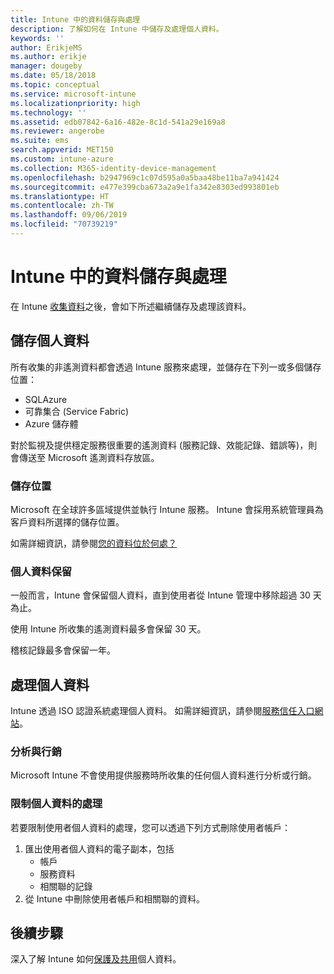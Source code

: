 ```yaml
---
title: Intune 中的資料儲存與處理
description: 了解如何在 Intune 中儲存及處理個人資料。
keywords: ''
author: ErikjeMS
ms.author: erikje
manager: dougeby
ms.date: 05/18/2018
ms.topic: conceptual
ms.service: microsoft-intune
ms.localizationpriority: high
ms.technology: ''
ms.assetid: edb07842-6a16-482e-8c1d-541a29e169a8
ms.reviewer: angerobe
ms.suite: ems
search.appverid: MET150
ms.custom: intune-azure
ms.collection: M365-identity-device-management
ms.openlocfilehash: b2947969c1c07d595a0a5baa48be11ba7a941424
ms.sourcegitcommit: e477e399cba673a2a9e1fa342e8303ed993801eb
ms.translationtype: HT
ms.contentlocale: zh-TW
ms.lasthandoff: 09/06/2019
ms.locfileid: "70739219"
---
```

# <a name="data-storage-and-processing-in-intune"></a>Intune 中的資料儲存與處理

在 Intune [收集資料](privacy-data-collect.md)之後，會如下所述繼續儲存及處理該資料。

## <a name="storing-personal-data"></a>儲存個人資料

所有收集的非遙測資料都會透過 Intune 服務來處理，並儲存在下列一或多個儲存位置： 

- SQLAzure 
- 可靠集合 (Service Fabric)  
- Azure 儲存體 

對於監視及提供穩定服務很重要的遙測資料 (服務記錄、效能記錄、錯誤等)，則會傳送至 Microsoft 遙測資料存放區。

### <a name="storage-locations"></a>儲存位置

Microsoft 在全球許多區域提供並執行 Intune 服務。 Intune 會採用系統管理員為客戶資料所選擇的儲存位置。

如需詳細資訊，請參閱[您的資料位於何處？](https://www.microsoft.com/trust-center/privacy/data-location)

### <a name="personal-data-retention"></a>個人資料保留

一般而言，Intune 會保留個人資料，直到使用者從 Intune 管理中移除超過 30 天為止。

使用 Intune 所收集的遙測資料最多會保留 30 天。

稽核記錄最多會保留一年。

## <a name="processing-personal-data"></a>處理個人資料

Intune 透過 ISO 認證系統處理個人資料。 如需詳細資訊，請參閱[服務信任入口網站](https://www.microsoft.com/en-us/TrustCenter/stp)。

### <a name="profiling-and-marketing"></a>分析與行銷

Microsoft Intune 不會使用提供服務時所收集的任何個人資料進行分析或行銷。 

### <a name="restrict-processing-of-personal-data"></a>限制個人資料的處理

若要限制使用者個人資料的處理，您可以透過下列方式刪除使用者帳戶：
1. 匯出使用者個人資料的電子副本，包括
    - 帳戶
    - 服務資料
    - 相關聯的記錄
2. 從 Intune 中刪除使用者帳戶和相關聯的資料。

## <a name="next-steps"></a>後續步驟

深入了解 Intune 如何[保護及共用](privacy-data-secure-share.md)個人資料。 

